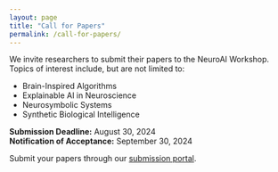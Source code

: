 ```yaml
---
layout: page
title: "Call for Papers"
permalink: /call-for-papers/
---
```


<!-- # Call for Papers -->

We invite researchers to submit their papers to the NeuroAI Workshop. Topics of interest include, but are not limited to:

- Brain-Inspired Algorithms
- Explainable AI in Neuroscience
- Neurosymbolic Systems
- Synthetic Biological Intelligence

**Submission Deadline:** August 30, 2024  
**Notification of Acceptance:** September 30, 2024

Submit your papers through our [submission portal](#).